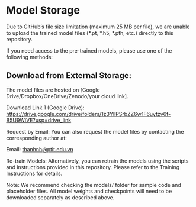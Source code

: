 # Model Storage

Due to GitHub’s file size limitation (maximum 25 MB per file), we are unable to upload the trained model files (*.pt, *.h5, *.pth, etc.) directly to this repository.

If you need access to the pre-trained models, please use one of the following methods:

## Download from External Storage:
The model files are hosted on [Google Drive/Dropbox/OneDrive/Zenodo/your cloud link].

Download Link 1 (Google Drive): https://drive.google.com/drive/folders/1z3YllPSrbZZ6w1F6uytzv6f-B5U9WiVE?usp=drive_link

Request by Email:
You can also request the model files by contacting the corresponding author at:

Email: thanhnh@ptit.edu.vn

Re-train Models:
Alternatively, you can retrain the models using the scripts and instructions provided in this repository.
Please refer to the Training Instructions for details.

Note:
We recommend checking the models/ folder for sample code and placeholder files.
All model weights and checkpoints will need to be downloaded separately as described above.

